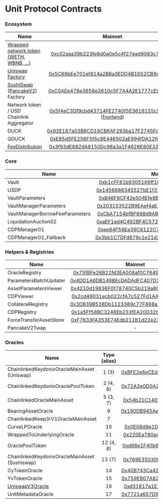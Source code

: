 # Unit Protocol Contracts

### Ecosystem

| Name          | Mainnet       | Bsc       | Fantom        |
| ------------- |:-------------:|:-------------:|:-------------:|
| [Wrapped network token (WETH, WBNB, ...)](contracts/test-helpers/WETH.sol)      | [0xc02aaa39b223fe8d0a0e5c4f27ead9083c756cc2](https://etherscan.io/address/0xc02aaa39b223fe8d0a0e5c4f27ead9083c756cc2#code) | [0xbb4CdB9CBd36B01bD1cBaEBF2De08d9173bc095c](https://bscscan.com/address/0xbb4CdB9CBd36B01bD1cBaEBF2De08d9173bc095c#code) | [0x21be370D5312f44cB42ce377BC9b8a0cEF1A4C83](https://ftmscan.com/address/0x21be370D5312f44cB42ce377BC9b8a0cEF1A4C83) |
| [Uniswap Factory](https://github.com/Uniswap/uniswap-v2-core/blob/master/contracts/UniswapV2Factory.sol)      | [0x5C69bEe701ef814a2B6a3EDD4B1652CB9cc5aA6f](https://etherscan.io/address/0x5C69bEe701ef814a2B6a3EDD4B1652CB9cc5aA6f#code)      | - | - |
| [SushiSwap](https://github.com/sushiswap/sushiswap/blob/master/contracts/uniswapv2/UniswapV2Factory.sol) ([PancakeV2](https://github.com/pancakeswap/pancake-swap-core/blob/master/contracts/PancakeFactory.sol)) Factory | [0xC0AEe478e3658e2610c5F7A4A2E1777cE9e4f2Ac](https://etherscan.io/address/0xC0AEe478e3658e2610c5F7A4A2E1777cE9e4f2Ac#code)      | [0xcA143Ce32Fe78f1f7019d7d551a6402fC5350c73](https://bscscan.com/address/0xcA143Ce32Fe78f1f7019d7d551a6402fC5350c73#code)      | - |
| Network token / USD Chainlink Aggregator | [0x5f4eC3Df9cbd43714FE2740f5E3616155c5b8419](https://etherscan.io/address/0x5f4eC3Df9cbd43714FE2740f5E3616155c5b8419#code) ([frontend](https://data.chain.link/ethereum/mainnet/crypto-usd/eth-usd)) | [0x0567F2323251f0Aab15c8dFb1967E4e8A7D42aeE](https://bscscan.com/address/0x0567F2323251f0Aab15c8dFb1967E4e8A7D42aeE#code) ([frontend](https://data.chain.link/bsc/mainnet/crypto-usd/bnb-usd)) | [0xf4766552D15AE4d256Ad41B6cf2933482B0680dc](https://ftmscan.com/address/0xf4766552D15AE4d256Ad41B6cf2933482B0680dc) ([frontend](https://data.chain.link/fantom/mainnet/crypto-usd/ftm-usd)) |
| DUCK      | [0x92E187a03B6CD19CB6AF293ba17F2745Fd2357D5](https://etherscan.io/address/0x92E187a03B6CD19CB6AF293ba17F2745Fd2357D5#code)      | - | - |
| QDUCK      | [0xE85d5FE256F5f5c9E446502aE994fDA12fd6700a](https://etherscan.io/address/0xE85d5FE256F5f5c9E446502aE994fDA12fd6700a#code)      | - | - |
| [FeeDistribution](https://github.com/unitprotocol/fee-distribution)      | [0x3f93dE882dA8150Dc98a3a1F4626E80E3282df46](https://etherscan.io/address/0x3f93dE882dA8150Dc98a3a1F4626E80E3282df46#code)      | - | - |

### Core

| Name          | Mainnet       | Bsc       | Fantom        |
| ------------- |:-------------:|:-------------:|:-------------:|
| Vault | [0xb1cFF81b9305166ff1EFc49A129ad2AfCd7BCf19](https://etherscan.io/address/0xb1cFF81b9305166ff1EFc49A129ad2AfCd7BCf19#code)      | [0xdacfeed000e12c356fb72ab5089e7dd80ff4dd93](https://bscscan.com/address/0xdacfeed000e12c356fb72ab5089e7dd80ff4dd93#code)      | [0xD7A9b0D75e51bfB91c843b23FB2C19aa3B8D958e](https://ftmscan.com/address/0xD7A9b0D75e51bfB91c843b23FB2C19aa3B8D958e) |
| USDP | [0x1456688345527bE1f37E9e627DA0837D6f08C925](https://etherscan.io/address/0x1456688345527bE1f37E9e627DA0837D6f08C925#code)      | [0xdacd011a71f8c9619642bf482f1d4ceb338cffcf](https://bscscan.com/address/0xdacd011a71f8c9619642bf482f1d4ceb338cffcf#code)      | [0x3129aC70c738D398d1D74c87EAB9483FD56D16f8](https://ftmscan.com/address/0x3129aC70c738D398d1D74c87EAB9483FD56D16f8) |
| VaultParameters      | [0xB46F8CF42e504Efe8BEf895f848741daA55e9f1D](https://etherscan.io/address/0xB46F8CF42e504Efe8BEf895f848741daA55e9f1D#code) | [0x56c7CA666d192332F72a5842E72eED5f59F0fb48](https://bscscan.com/address/0x56c7CA666d192332F72a5842E72eED5f59F0fb48#code) | [0xa8F0b5758041158Cf0375b7AdC8AC175ff031B6C](https://ftmscan.com/address/0xa8F0b5758041158Cf0375b7AdC8AC175ff031B6C) |
| VaultManagerParameters      | [0x203153522B9EAef4aE17c6e99851EE7b2F7D312E](https://etherscan.io/address/0x203153522B9EAef4aE17c6e99851EE7b2F7D312E#code)      | [0x99f2B13C28A4183a5d5e0fe02B1B5aeEe85FAF5A](https://bscscan.com/address/0x99f2B13C28A4183a5d5e0fe02B1B5aeEe85FAF5A#code)      | [0x1c7aEA8B6498F0854D1fCE542a27ed6a10D71d2f](https://ftmscan.com/address/0x1c7aEA8B6498F0854D1fCE542a27ed6a10D71d2f) |
| VaultManagerBorrowFeeParameters      | [0xCbA7154bfBF898d9AB0cf0e259ABAB6CcbfB4894](https://etherscan.io/address/0xCbA7154bfBF898d9AB0cf0e259ABAB6CcbfB4894#code) | - | [0xb8b807C1841d38443D9A135f0109cf27DAc78Af4](https://ftmscan.com/address/0xb8b807C1841d38443D9A135f0109cf27DAc78Af4#code)      |
| LiquidationAuction02      | [0xaEF1ed4C492BF4C57221bE0706def67813D79955](https://etherscan.io/address/0xaEF1ed4C492BF4C57221bE0706def67813D79955#code)      | [0x852de08f3cD5b92dD8b3B92b321363D04EeEc39E](https://bscscan.com/address/0x852de08f3cD5b92dD8b3B92b321363D04EeEc39E#code)      | [0x1F18FAc6A422cF4a8D18369F017a100C77b49DeF](https://ftmscan.com/address/0x1F18FAc6A422cF4a8D18369F017a100C77b49DeF) |
| CDPManager01      | [0xee84F58Ee39C6122C76C1Fa54f0B6f33da1642Ec](https://etherscan.io/address/0xee84F58Ee39C6122C76C1Fa54f0B6f33da1642Ec#code)      | [0x1337daC01Fc21Fa21D17914f96725f7a7b73868f](https://bscscan.com/address/0x1337daC01Fc21Fa21D17914f96725f7a7b73868f#code)      | [0xD12d6082811709287AE8b6d899Ab841659075FC3](https://ftmscan.com/address/0xD12d6082811709287AE8b6d899Ab841659075FC3) |
| CDPManager01_Fallback      | [0x3bb1C7DFd879c1e21d28E3B18189463C375C9679](https://etherscan.io/address/0x3bb1C7DFd879c1e21d28E3B18189463C375C9679#code)      | - | - |

### Helpers & Registries

| Name          | Mainnet       | Bsc       | Fantom        |
| ------------- |:-------------:|:-------------:|:-------------:|
| OracleRegistry | [0x75fBFe26B21fd3EA008af0C764949f8214150C8f](https://etherscan.io/address/0x75fBFe26B21fd3EA008af0C764949f8214150C8f#code)      | [0xbea721ACe12e881cb44Dbe9361ffEd9141CE547F](https://bscscan.com/address/0xbea721ACe12e881cb44Dbe9361ffEd9141CE547F#code)      | [0x0058aB54d4405D8084e8D71B8AB36B3091b21c7D](https://ftmscan.com/address/0x0058aB54d4405D8084e8D71B8AB36B3091b21c7D) |
| ParametersBatchUpdater | [0x4DD1A6DB148BEcDADAdFC407D23b725eDd3cfB6f](https://etherscan.io/address/0x4DD1A6DB148BEcDADAdFC407D23b725eDd3cfB6f#code)      | [0x3f03b937b986ad10dd171c393562f3fbe03abd9d](https://bscscan.com/address/0x3f03b937b986ad10dd171c393562f3fbe03abd9d#code) | [0xc440Af46DAC68fe74AA4e849Cb798329c44b0908](https://ftmscan.com/address/0xc440Af46DAC68fe74AA4e849Cb798329c44b0908) |
| AssetParametersViewer | [0x4210d19836F0f78740C5b219a805d10dF204C20d](https://etherscan.io/address/0x4210d19836F0f78740C5b219a805d10dF204C20d#code)      | [0xF57256340bE03be51B4DABf06bDa722c462Cbd0A](https://bscscan.com/address/0xF57256340bE03be51B4DABf06bDa722c462Cbd0A#code)      | [0x5196A9034955dBADE84CF2e5F53cD3747130fE37](https://ftmscan.com/address/0x5196A9034955dBADE84CF2e5F53cD3747130fE37) |
| CDPViewer | [0x2cd49031ecb022cfA7c527Fd1AA5cE9FA187793D](https://etherscan.io/address/0x2cd49031ecb022cfA7c527Fd1AA5cE9FA187793D#code) | - | [0xe1761578848E774Cad9Ddc21b705dDda0c5B2473](https://ftmscan.com/address/0xe1761578848E774Cad9Ddc21b705dDda0c5B2473#code) |
| CollateralRegistry      | [0x3DB39B538Db1123389c77F888a213F1A6dd22EF3](https://etherscan.io/address/0x3DB39B538Db1123389c77F888a213F1A6dd22EF3#code) | [0xA1ad3602697c15113E089C2723c15eBF3038465C](https://bscscan.com/address/0xA1ad3602697c15113E089C2723c15eBF3038465C#code)      | [0x5BEf93a96DCc2cAEC92e8610bb2f5bf5EB4D89f4](https://ftmscan.com/address/0x5BEf93a96DCc2cAEC92e8610bb2f5bf5EB4D89f4) |
| CDPRegistry      | [0x1a5Ff58BC3246Eb233fEA20D32b79B5F01eC650c](https://etherscan.io/address/0x1a5Ff58BC3246Eb233fEA20D32b79B5F01eC650c#code)      | [0xE8372dcef80189c0F88631507f6466b3f60E24A4](https://bscscan.com/address/0xE8372dcef80189c0F88631507f6466b3f60E24A4#code)      | [0x1442bC024a92C2F96c3c1D2E9274bC4d8119d97e](https://ftmscan.com/address/0x1442bC024a92C2F96c3c1D2E9274bC4d8119d97e) |
| ForceTransferAssetStore      | [0xF7633FA353E74Edb211B1d22e23c96aE4d7b24C0](https://etherscan.io/address/0xF7633FA353E74Edb211B1d22e23c96aE4d7b24C0#code)      | [0x7815ed0f9B00E7b34f52543779783023c7621fA1](https://bscscan.com/address/0x7815ed0f9B00E7b34f52543779783023c7621fA1#code)      | [0x828BB32Afa0Ecf70c4f65393664e4a79664d9bD3](https://ftmscan.com/address/0x828BB32Afa0Ecf70c4f65393664e4a79664d9bD3) |
| PancakeV2Twap | - | [0x11b1bd923f4D0669958e16A511567f540Bc21d2e](https://bscscan.com/address/0x11b1bd923f4D0669958e16A511567f540Bc21d2e#code)      | - |

### Oracles

| Name          | Type (alias)       | Mainnet       | Bsc       | Fantom        |
| ------------- |:-------------:|:-------------:|:-------------:|:-------------:|
| ChainlinkedKeydonixOracleMainAsset (Uniswap)      | 1 (3) | [0xBFE2e6eCEdFB9CDf0e9dA98AB116D57DdC82D078](https://etherscan.io/address/0xBFE2e6eCEdFB9CDf0e9dA98AB116D57DdC82D078#code)    | - | - |
| ChainlinkedKeydonixOraclePoolToken      | 2 (4, 8) | [0x72A2e0D0A201B54DcFB668a46BE99494eFF6D2A8](https://etherscan.io/address/0x72A2e0D0A201B54DcFB668a46BE99494eFF6D2A8#code)      | - | - |
| ChainlinkedOracleMainAsset | 5 (3, 7) | [0x54b21C140F5463e1fDa69B934da619eAaa61f1CA](https://etherscan.io/address/0x54b21C140F5463e1fDa69B934da619eAaa61f1CA#code)      | - | [0xEac49454A156AbFF249E2C1A2aEF4E4f192D8Cb9](https://ftmscan.com/address/0xEac49454A156AbFF249E2C1A2aEF4E4f192D8Cb9) |
| BearingAssetOracle      | 9 | [0x190DB945Ae572Ae72E367b549b78C41E211864AB](https://etherscan.io/address/0x190DB945Ae572Ae72E367b549b78C41E211864AB#code)      | - | - |
| ChainlinkedKeep3rV1OracleMainAsset | 7 | - | [0x7562FB711173095Bc2d8100C107e6Da639E0F4B0](https://bscscan.com/address/0x7562FB711173095Bc2d8100C107e6Da639E0F4B0#code)      | - |
| CurveLPOracle      | 10 | [0x0E08d9e1DC22a400EbcA25E9a8f292910fa8fe08](https://etherscan.io/address/0x0E08d9e1DC22a400EbcA25E9a8f292910fa8fe08#code)      | - | - |
| WrappedToUnderlyingOracle      | 11 | [0x220Ea780a484c18fd0Ab252014c58299759a1Fbd](https://etherscan.io/address/0x220Ea780a484c18fd0Ab252014c58299759a1Fbd#code)      | - | [0xf2dA959a37a05685f08CacB2733a19BB008849E1](https://ftmscan.com/address/0xf2dA959a37a05685f08CacB2733a19BB008849E1) |
| OraclePoolToken      | 12 (4, 8) | [0xd88e1F40b6CD9793aa10A6C3ceEA1d01C2a507f9](https://etherscan.io/address/0xd88e1F40b6CD9793aa10A6C3ceEA1d01C2a507f9#code) | - | - |
| ChainlinkedKeydonixOracleMainAsset (Sushiswap)      | 13 (7) | [0x769E35030f5cE160b287Bce0462d46Decf29b6DD](https://etherscan.io/address/0x769E35030f5cE160b287Bce0462d46Decf29b6DD#code)      | - | - |
| CyTokenOracle      | 14 | [0x40B743Ca424E3eC7b97f5AD93d2263Ae01DAE1D8](https://etherscan.io/address/0x40B743Ca424E3eC7b97f5AD93d2263Ae01DAE1D8#code)      | - | - |
| YvTokenOracle      | 15 | [0x759EB07A8258BcF5590E9303763803DcF264652d](https://etherscan.io/address/0x759EB07A8258BcF5590E9303763803DcF264652d#code)      | - | - |
| [UniswapV3Oracle](https://github.com/unitprotocol/uniswap-v3-oracle)      | 16 | [0xd31817a1E1578C4BECE02FbFb235d76f5716f18f](https://etherscan.io/address/0xd31817a1E1578C4BECE02FbFb235d76f5716f18f#code)  | - | - |
| UnitMetadataOracle | 17 | [0x7721a657D98d65F9126004cD8C50875ed4F11174](https://etherscan.io/address/0x7721a657d98d65f9126004cd8c50875ed4f11174#code) | - | - |
